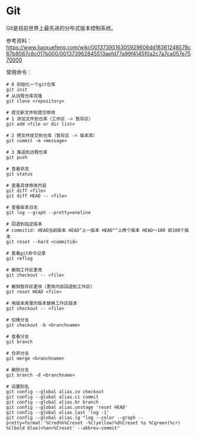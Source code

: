 # Git

Git是目前世界上最先进的分布式版本控制系统。

参考资料：https://www.liaoxuefeng.com/wiki/0013739516305929606dd18361248578c67b8067c8c017b000/001373962845513aefd77a99f4145f0a2c7a7ca057e7570000

常用命令：

```
# 0 初始化一个git仓库
git init
# 从远程仓库克隆
git clone <repository>

# 提交新文件和提交修改
# 1 添加文件到仓库（工作区 -> 暂存区）
git add <file or dir list>

# 2 把文件提交到仓库（暂存区 -> 版本库）
git commit -m <message>

# 3 推送到远程仓库
git push
```

```
# 查看状态
git status

# 查看具体修改内容
git diff <file>
git diff HEAD -- <file>

# 查看版本日志
git log --graph --pretty=oneline

```

```
# 回退到指定版本
# commitid: HEAD当前版本 HEAD^上一版本 HEAD^^上两个版本 HEAD～100 前100个版本
git reset --hard <commitid>

# 查看git命令记录
git reflog

# 撤销工作区更改
git checkout -- <file>

# 撤销暂存区更改（更改内容回退到工作区）
git reset HEAD <file>

```

```
# 用版本库里的版本替换工作区版本
git checkout -- <file>

# 切换分支
git checkout -b <branchname>

# 查看分支
git branch

# 合并分支
git merge <branchname>

# 删除分支
git branch -d <branchname>

```

```
# 设置别名
git config --global alias.co checkout
git config --global alias.ci commit
git config --global alias.br branch
git config --global alias.unstage 'reset HEAD'
git config --global alias.last 'log -1'
git config --global alias.lg "log --color --graph --pretty=format:'%Cred%h%Creset -%C(yellow)%d%Creset %s %Cgreen(%cr) %C(bold blue)<%an>%Creset' --abbrev-commit"
```
